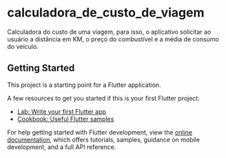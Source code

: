 # calculadora_de_custo_de_viagem

Calculadora do custo de uma viagem, para isso, o aplicativo solicitar ao usuário a distância em KM, o preço do combustível e a média de consumo do veículo.

## Getting Started

This project is a starting point for a Flutter application.

A few resources to get you started if this is your first Flutter project:

- [Lab: Write your first Flutter app](https://docs.flutter.dev/get-started/codelab)
- [Cookbook: Useful Flutter samples](https://docs.flutter.dev/cookbook)

For help getting started with Flutter development, view the
[online documentation](https://docs.flutter.dev/), which offers tutorials,
samples, guidance on mobile development, and a full API reference.
